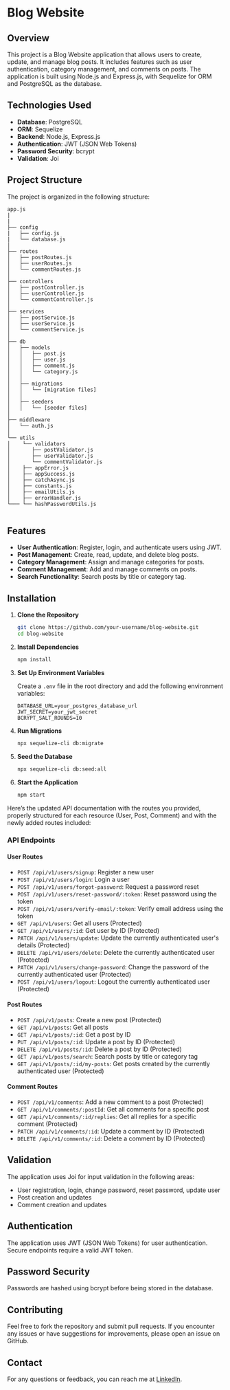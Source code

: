# Blog Website

## Overview

This project is a Blog Website application that allows users to create, update, and manage blog posts. It includes features such as user authentication, category management, and comments on posts. The application is built using Node.js and Express.js, with Sequelize for ORM and PostgreSQL as the database.

## Technologies Used

- **Database**: PostgreSQL
- **ORM**: Sequelize
- **Backend**: Node.js, Express.js
- **Authentication**: JWT (JSON Web Tokens)
- **Password Security**: bcrypt
- **Validation**: Joi

## Project Structure

The project is organized in the following structure:

```
app.js
|
|
├── config
|   ├── config.js
|   └── database.js
│
├── routes
│   ├── postRoutes.js
│   ├── userRoutes.js
│   └── commentRoutes.js
│
├── controllers
│   ├── postController.js
│   ├── userController.js
│   └── commentController.js
│
├── services
│   ├── postService.js
│   ├── userService.js
│   └── commentService.js
│
├── db
│   ├── models
│   │   ├── post.js
│   │   ├── user.js
│   │   ├── comment.js
│   │   └── category.js
│   │
│   ├── migrations
│   │   └── [migration files]
│   │
│   ├── seeders
│   │   └── [seeder files]
│
├── middleware
│   └── auth.js
│
└── utils
│    └── validators
│       ├── postValidator.js
│       ├── userValidator.js
│       └── commentValidator.js
│    ├── appError.js
│    ├── appSuccess.js
│    ├── catchAsync.js
│    ├── constants.js
│    ├── emailUtils.js
│    ├── errorHandler.js
└─── └── hashPasswordUtils.js


```

## Features

- **User Authentication**: Register, login, and authenticate users using JWT.
- **Post Management**: Create, read, update, and delete blog posts.
- **Category Management**: Assign and manage categories for posts.
- **Comment Management**: Add and manage comments on posts.
- **Search Functionality**: Search posts by title or category tag.

## Installation

1. **Clone the Repository**

   ```bash
   git clone https://github.com/your-username/blog-website.git
   cd blog-website
   ```

2. **Install Dependencies**

   ```bash
   npm install
   ```

3. **Set Up Environment Variables**

   Create a `.env` file in the root directory and add the following environment variables:

   ```env
   DATABASE_URL=your_postgres_database_url
   JWT_SECRET=your_jwt_secret
   BCRYPT_SALT_ROUNDS=10
   ```

4. **Run Migrations**

   ```bash
   npx sequelize-cli db:migrate
   ```

5. **Seed the Database**

   ```bash
   npx sequelize-cli db:seed:all
   ```

6. **Start the Application**

   ```bash
   npm start
   ```




Here’s the updated API documentation with the routes you provided, properly structured for each resource (User, Post, Comment) and with the newly added routes included:

### API Endpoints

#### User Routes

- `POST /api/v1/users/signup`: Register a new user
- `POST /api/v1/users/login`: Login a user
- `POST /api/v1/users/forgot-password`: Request a password reset
- `POST /api/v1/users/reset-password/:token`: Reset password using the token
- `POST /api/v1/users/verify-email/:token`: Verify email address using the token
- `GET /api/v1/users`: Get all users (Protected)
- `GET /api/v1/users/:id`: Get user by ID (Protected)
- `PATCH /api/v1/users/update`: Update the currently authenticated user's details (Protected)
- `DELETE /api/v1/users/delete`: Delete the currently authenticated user (Protected)
- `PATCH /api/v1/users/change-password`: Change the password of the currently authenticated user (Protected)
- `POST /api/v1/users/logout`: Logout the currently authenticated user (Protected)

#### Post Routes

- `POST /api/v1/posts`: Create a new post (Protected)
- `GET /api/v1/posts`: Get all posts
- `GET /api/v1/posts/:id`: Get a post by ID
- `PUT /api/v1/posts/:id`: Update a post by ID (Protected)
- `DELETE /api/v1/posts/:id`: Delete a post by ID (Protected)
- `GET /api/v1/posts/search`: Search posts by title or category tag
- `GET /api/v1/posts/:id/my-posts`: Get posts created by the currently authenticated user (Protected)

#### Comment Routes

- `POST /api/v1/comments`: Add a new comment to a post (Protected)
- `GET /api/v1/comments/:postId`: Get all comments for a specific post
- `GET /api/v1/comments/:id/replies`: Get all replies for a specific comment (Protected)
- `PATCH /api/v1/comments/:id`: Update a comment by ID (Protected)
- `DELETE /api/v1/comments/:id`: Delete a comment by ID (Protected)

## Validation

The application uses Joi for input validation in the following areas:

- User registration, login, change password, reset password, update user
- Post creation and updates
- Comment creation and updates

## Authentication

The application uses JWT (JSON Web Tokens) for user authentication. Secure endpoints require a valid JWT token.

## Password Security

Passwords are hashed using bcrypt before being stored in the database.

## Contributing

Feel free to fork the repository and submit pull requests. If you encounter any issues or have suggestions for improvements, please open an issue on GitHub.

## Contact

For any questions or feedback, you can reach me at [LinkedIn](https://www.linkedin.com/in/connect2abdulaziz).


